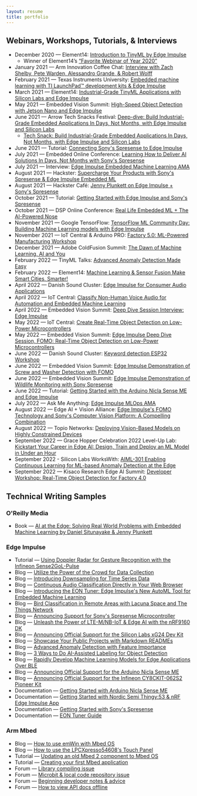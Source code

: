```yaml
---
layout: resume
title: portfolio
---
```


## Webinars, Workshops, Tutorials, & Interviews

* December 2020 — Element14: [Introduction to TinyML by Edge Impulse](https://www.element14.com/community/events/5674/l/introduction-to-tinyml-by-edge-impulse)
    * Winner of Element14’s [“Favorite Webinar of Year 2020”](https://www.element14.com/community/docs/DOC-96165/l/2020-year-in-review-awards-the-winners#webinar)
* January 2021 — Arm Innovation Coffee Chat: [Interview with Zach Shelby, Pete Warden, Alessandro Grande, & Robert Wolff](https://www.youtube.com/watch?v=eOF3NA0Me7Q)
* February 2021 — Texas Instruments University: [Embedded machine learning with TI LaunchPad™ development kits & Edge Impulse](https://event.on24.com/eventRegistration/EventLobbyServlet?target=reg20.jsp&mode=login&loginemail=o-loera%40ti.com&eventid=2996419&sessionid=1&key=30161E260D75AB000445DD4A5C855DEE&regTag=&V2=false&sourcepage=register)
* March 2021 — Element14: [Industrial-Grade TinyML Applications with Silicon Labs and Edge Impulse](https://www.element14.com/community/events/5761/l/thunderboard-workshop-industrial-grade-tinyml-applications-with-silicon-labs-and-edge-impulse)
* May 2021 — Embedded Vision Summit: [High-Speed Object Detection with Jetson Nano and Edge Impulse](https://www.youtube.com/watch?v=_T6h3Jmq2Yk)
* June 2021 — Arrow Tech Snacks Festival: [Deep-dive: Build Industrial-Grade Embedded Applications In Days, Not Months, with Edge Impulse and Silicon Labs](https://register.gotowebinar.com/register/4941644376358448396)
    * [Tech Snack: Build Industrial-Grade Embedded Applications In Days, Not Months, with Edge Impulse and Silicon Labs](https://register.gotowebinar.com/register/1871782622855797262)
* June 2021 — Tutorial: [Connecting Sony's Spresense to Edge Impulse](https://youtu.be/OI9AymVUU_4)
* July 2021 — Embedded Online Conference: [Learning How to Deliver AI Solutions In Days, Not Months with Sony's Spresense](http://www.embeddedonlineconference.com/workshop/Learning_how_to_Deliver_AI_Solution_In_Days_Not_Months)
* July 2021 — Interview: [Edge Impulse Embedded Machine Learning AMA](https://www.youtube.com/watch?v=_Ozui1kkOyo)
* August 2021 — Hackster: [Supercharge Your Products with Sony's Spresense & Edge Impulse Embedded ML](https://www.youtube.com/watch?v=ipPLZNkAI0Y)
* August 2021 — Hackster Café: [Jenny Plunkett on Edge Impulse + Sony's Spresense](https://www.youtube.com/watch?v=_MX_XjyYMcQ)
* October 2021 — Tutorial: [Getting Started with Edge Impulse and Sony's Spresense](https://youtu.be/2hOvUUhlngs)
* October 2021 — DSP Online Conference: [Real Life Embedded ML + The AI-Powered Nose](https://www.dsponlineconference.com/session/Real_Life_Embedded_ML_plus_The_AI_Powered_Nose)
* November 2021 — Google TensorFlow: [TensorFlow ML Community Day: Building Machine Learning models with Edge Impulse](https://www.youtube.com/watch?v=gw1E5JZTim0)
* November 2021 — IoT Central & Arduino PRO: [Factory 5.0: ML-Powered Manufacturing Workshop](https://register.gotowebinar.com/register/4284862102840899596?source=IoTCMC)
* December 2021 — Adobe ColdFusion Summit: [The Dawn of Machine Learning, AI and You](https://cfsummit.vconfex.com/event/adobe-coldfusion-summit-2021_/1290?redirect=1#category=6&module=28150)
* February 2022 — TinyML Talks: [Advanced Anomaly Detection Made Easy](https://forums.tinyml.org/t/tinyml-talks-on-february-15-2022-advanced-anomaly-detection-made-easy-by-jenny-plunkett/776)
* February 2022 — Element14: [Machine Learning & Sensor Fusion Make Smart Cities, Smarter!](https://community.element14.com/learn/events/c/e/1575)
* April 2022 — Danish Sound Cluster: [Edge Impulse for Consumer Audio Applications](https://danishsoundcluster.dk/edge-impulse-for-consumer-audio-applications/)
* April 2022 — IoT Central: [Classify Non-Human Voice Audio for Automation and Embedded Machine Learning](https://www.iotcentral.io/videos/classify-non-human-voice-audio-for-automation-and-embedded-ml)
* April 2022 — Embedded Vision Summit: [Deep Dive Session Interview: Edge Impulse](https://www.youtube.com/watch?v=S4JZ7rZSmIs)
* May 2022 — IoT Central: [Create Real-Time Object Detection on Low-Power Microcontrollers](https://www.iotcentral.io/videos/create-real-time-object-detection-on-low-power-microcontrollers)
* May 2022 — Embedded Vision Summit: [Edge Impulse Deep Dive Session, FOMO: Real-Time Object Detection on Low-Power Microcontrollers](https://embeddedvisionsummit.com/edge-impulse-deep-dive/)
* June 2022 — Danish Sound Cluster: [Keyword detection ESP32 Workshop](https://danishsoundcluster.dk/keyword-detection-esp32/)
* June 2022 — Embedded Vision Summit: [Edge Impulse Demonstration of Screw and Washer Detection with FOMO](https://www.edge-ai-vision.com/2022/09/edge-impulse-demonstration-of-screw-and-washer-detection-with-fomo/)
* June 2022 — Embedded Vision Summit: [Edge Impulse Demonstration of Wildlife Monitoring with Sony Spresense](https://www.edge-ai-vision.com/2022/09/edge-impulse-demonstration-of-wildlife-monitoring-with-sony-spresense/)
* June 2022 — Tutorial: [Getting Started with the Arduino Nicla Sense ME and Edge Impulse
](https://www.youtube.com/watch?v=dj-2T8DVtSg)
* July 2022 — Ask Me Anything: [Edge Impulse MLOps AMA](https://www.youtube.com/watch?v=ponZ2ahE3uQ)
* August 2022 — Edge AI + Vision Alliance: [Edge Impulse's FOMO Technology and Sony's Computer Vision Platform: A Compelling Combination](https://register.gotowebinar.com/register/5240104617063188491)
* August 2022 — Topio Networks: [Deploying Vision-Based Models on Highly Constrained Devices](https://www.topionetworks.com/events/62ed4424a20d485bb2dca42a)
* September 2022 — Grace Hopper Celebration 2022 Level-Up Lab: [Kickstart Your Career in Edge AI: Design, Train and Deploy an ML Model in Under an Hour](https://ghc.anitab.org/ghc-22-agenda/)
* September 2022 - Silicon Labs WorksWith: [AIML-301 Enabling Continuous Learning for ML-based Anomaly Detection at the Edge](https://workswith.silabs.com/agenda/session/896404)
* September 2022 — Kisaco Research Edge AI Summit: [Developer Workshop: Real-Time Object Detection for Factory 4.0](https://www.kisacoresearch.com/edge-ai-summit-2022-agenda#developer-workshop-real-time-object-detection-for-factory-40-%E2%80%93-free-by-application)

## Technical Writing Samples

### O'Reilly Media

* Book — [AI at the Edge: Solving Real World Problems with Embedded Machine Learning by Daniel Situnayake & Jenny Plunkett](https://www.oreilly.com/library/view/ai-at-the/9781098120191/)

### Edge Impulse

* Tutorial — [Using Doppler Radar for Gesture Recognition with the Infineon Sense2GoL-Pulse](https://www.edgeimpulse.com/blog/infineon-sense2gol-pulse)
* Blog — [Utilize the Power of the Crowd for Data Collection](https://www.edgeimpulse.com/blog/utilize-the-power-of-the-crowd-for-data-collection)
* Blog — [Introducing Downsampling for Time Series Data](https://www.edgeimpulse.com/blog/introducing-downsampling-for-time-series-data)
* Blog — [Continuous Audio Classification Directly in Your Web Browser](https://www.edgeimpulse.com/blog/continuous-audio-classification-directly-in-your-web-browser)
* Blog — [Introducing the EON Tuner: Edge Impulse's New AutoML Tool for Embedded Machine Learning](https://www.edgeimpulse.com/blog/introducing-the-eon-tuner-edge-impulses-new-automl-tool-for-embedded-machine-learning)
* Blog — [Bird Classification in Remote Areas with Lacuna Space and The Things Network](https://www.edgeimpulse.com/blog/bird-classification-lacuna-space)
* Blog — [Announcing Support for Sony's Spresense Microcontroller](https://www.edgeimpulse.com/blog/announcing-support-for-the-sony-spresense)
* Blog — [Unleash the Power of LTE-M/NB-IoT & Edge AI with the nRF9160 DK](https://www.edgeimpulse.com/blog/unleash-the-power-of-lte-mnb-iot-and-edge-ai-with-the-nrf9160-dk)
* Blog — [Announcing Official Support for the Silicon Labs xG24 Dev Kit](https://www.edgeimpulse.com/blog/announcing-official-support-for-the-silicon-labs-xg24-dev-kit)
* Blog — [Showcase Your Public Projects with Markdown READMEs](https://www.edgeimpulse.com/blog/showcase-your-public-projects-with-markdown-readmes)
* Blog — [Advanced Anomaly Detection with Feature Importance](https://www.edgeimpulse.com/blog/advanced-anomaly-detection-with-feature-importance)
* Blog — [3 Ways to Do AI-Assisted Labeling for Object Detection](https://www.edgeimpulse.com/blog/3-ways-to-do-ai-assisted-labeling-for-object-detection)
* Blog — [Rapidly Develop Machine Learning Models for Edge Applications Over BLE](https://www.edgeimpulse.com/blog/rapidly-develop-machine-learning-models-for-edge-applications-over-ble)
* Blog — [Announcing Official Support for the Arduino Nicla Sense ME](https://www.edgeimpulse.com/blog/announcing-official-support-for-the-arduino-nicla-sense-me)
* Blog — [Announcing Official Support for the Infineon CY8CKIT-062S2 Pioneer Kit](https://www.edgeimpulse.com/blog/announcing-official-support-for-the-infineon-cy8ckit-062s2-pioneer-kit)
* Documentation — [Getting Started with Arduino Nicla Sense ME](https://docs.edgeimpulse.com/docs/development-platforms/officially-supported-mcu-targets/arduino-nicla-sense-me)
* Documentation — [Getting Started with Nordic Semi Thingy:53 & nRF Edge Impulse App](https://docs.edgeimpulse.com/docs/development-platforms/officially-supported-mcu-targets/nordic-semi-thingy53)
* Documentation — [Getting Started with Sony's Spresense](https://docs.edgeimpulse.com/docs/sony-spresense)
* Documentation — [EON Tuner Guide](https://docs.edgeimpulse.com/docs/eon-tuner)

### Arm Mbed

* Blog — [How to use emWin with Mbed OS](https://os.mbed.com/blog/entry/How-to-use-emWin-with-Mbed-OS/)
* Blog — [How to use the LPCXpresso54608's Touch Panel](https://os.mbed.com/blog/entry/How-to-LPCXpresso54608-touch-panel/)
* Tutorial — [Updating an old Mbed 2 component to Mbed OS](https://os.mbed.com/users/jplunkett/notebook/updating-component-to-mbed-os/)
* Tutorial — [Creating your first Mbed application](https://os.mbed.com/users/jplunkett/notebook/first-mbed-application/)
* Forum — [Library compiling issue](https://os.mbed.com/questions/82191/mbed-http-compile-fail/)
* Forum — [Microbit & local code repository issue](https://os.mbed.com/questions/82107/How-do-I-manage-the-code-in-my-local-rep/)
* Forum — [Beginning developer notes & advice](https://os.mbed.com/questions/82092/How-to-get-led-to-blink-and-print-times-/)
* Forum — [How to view API docs offline](https://os.mbed.com/questions/81824/offline-API-document/)

